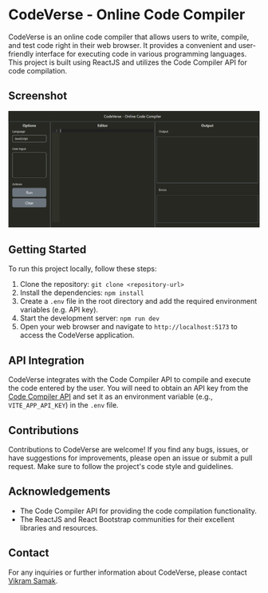 # CodeVerse - Online Code Compiler

CodeVerse is an online code compiler that allows users to write, compile, and test code right in their web browser. It provides a convenient and user-friendly interface for executing code in various programming languages. This project is built using ReactJS and utilizes the Code Compiler API for code compilation.

## Screenshot

![User Interface](screenshots/CodeVerse-Online-Code-Compiler.png)

## Getting Started

To run this project locally, follow these steps:

1. Clone the repository: `git clone <repository-url>`
2. Install the dependencies: `npm install`
3. Create a `.env` file in the root directory and add the required environment variables (e.g. API key).
4. Start the development server: `npm run dev`
5. Open your web browser and navigate to `http://localhost:5173` to access the CodeVerse application.


## API Integration

CodeVerse integrates with the Code Compiler API to compile and execute the code entered by the user. You will need to obtain an API key from the [Code Compiler API](https://rapidapi.com/abdheshnayak/api/code-compiler/) and set it as an environment variable (e.g., `VITE_APP_API_KEY`) in the `.env` file.

## Contributions

Contributions to CodeVerse are welcome! If you find any bugs, issues, or have suggestions for improvements, please open an issue or submit a pull request. Make sure to follow the project's code style and guidelines.


## Acknowledgements

- The Code Compiler API for providing the code compilation functionality.
- The ReactJS and React Bootstrap communities for their excellent libraries and resources.

## Contact

For any inquiries or further information about CodeVerse, please contact [Vikram Samak](mailto:vikramsamak02@example.com).
